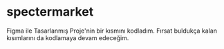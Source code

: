 # spectermarket
Figma ile Tasarlanmış Proje'nin bir kısmını kodladım. Fırsat buldukça kalan kısımlarını da kodlamaya devam edeceğim.
